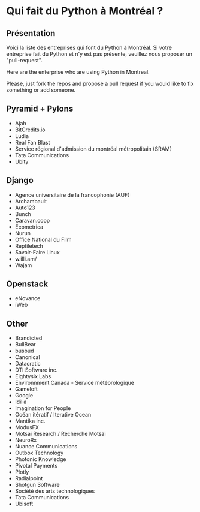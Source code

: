 Qui fait du Python à Montréal ?
===============================

Présentation
------------
Voici la liste des entreprises qui font du Python à Montréal. Si votre entreprise fait du Python et n'y est pas présente, veuillez nous proposer un "pull-request".

Here are the enterprise who are using Python in Montreal.

Please, just fork the repos and propose a pull request if you would like to fix something or add someone.

## Pyramid + Pylons

* Ajah
* BitCredits.io
* Ludia
* Real Fan Blast
* Service régional d'admission du montréal métropolitain (SRAM)
* Tata Communications
* Ubity

## Django

* Agence universitaire de la francophonie (AUF)
* Archambault
* Auto123
* Bunch
* Caravan.coop
* Ecometrica
* Nurun
* Office National du Film
* Reptiletech
* Savoir-Faire Linux
* w.illi.am/
* Wajam

## Openstack

* eNovance
* iWeb

## Other

* Brandicted
* BullBear
* busbud
* Canonical
* Datacratic
* DTI Software inc.
* Eightysix Labs
* Environnment Canada - Service météorologique
* Gameloft
* Google
* Idilia
* Imagination for People
* Océan itératif / Iterative Ocean
* Mantika inc.
* ModusFX
* Motsai Research / Recherche Motsai
* NeuroRx
* Nuance Communications
* Outbox Technology
* Photonic Knowledge
* Pivotal Payments
* Plotly
* Radialpoint
* Shotgun Software
* Société des arts technologiques
* Tata Communications
* Ubisoft
